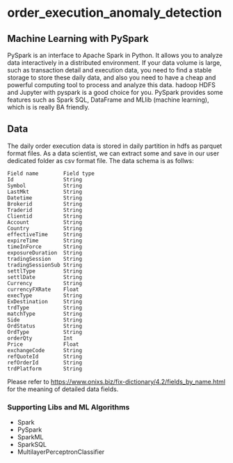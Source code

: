 # order_execution_anomaly_detection

## Machine Learning with PySpark

PySpark is an interface to Apache Spark in Python. It allows you to analyze data interactively in a distributed environment. If your data volume is large, such as transaction detail and execution data, you need to find a stable storage to store these daily data, and also you need to have a cheap and powerful computing tool to process and analyze this data. hadoop HDFS and Jupyter with pyspark is a good choice for you. PySpark provides some features such as Spark SQL, DataFrame and MLlib (machine learning), which is is really BA friendly.

## Data
The daily order execution data is stored in daily partition in hdfs as parquet format files. As a data scientist, we can extract some and save in our user dedicated folder as csv format file. The data schema is as follws:
```
Field name        Field type
Id                String
Symbol            String
LastMkt           String
Datetime          String
Brokerid          String
Traderid          String
Clientid          String
Account           String
Country           String
effectiveTime     String
expireTime        String
timeInForce       String
exposureDuration  String
tradingSession    String
tradingSessionSub String
settlType         String
settlDate         String
Currency          String
currencyFXRate    Float
execType          String
ExDestination     String
trdType           String
matchType         String
Side              String
OrdStatus         String
OrdType           String
orderQty          Int
Price             Float
exchangeCode      String
refQuoteId        String
refOrderId        String
trdPlatform       String
```
Please refer to https://www.onixs.biz/fix-dictionary/4.2/fields_by_name.html for the meaning of detailed data fields.

### Supporting Libs and ML Algorithms
- Spark
- PySpark
- SparkML
- SparkSQL
- MultilayerPerceptronClassifier
